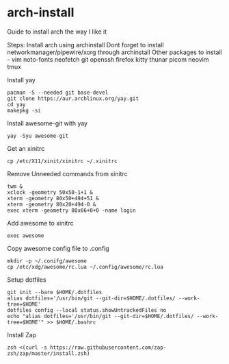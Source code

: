# arch-install

Guide to install arch the way I like it

Steps:
Install arch using archinstall
Dont forget to install networkmanager/pipewire/xorg through archinstall
Other packages to install - vim noto-fonts neofetch git openssh firefox kitty thunar picom neovim tmux

Install yay

```
pacman -S --needed git base-devel
git clone https://aur.archlinux.org/yay.git
cd yay
makepkg -si
```

Install awesome-git with yay

```
yay -Syu awesome-git
```

Get an xinitrc

```
cp /etc/X11/xinit/xinitrc ~/.xinitrc
```

Remove Unneeded commands from xinitrc

```
twm &
xclock -geometry 50x50-1+1 &
xterm -geometry 80x50+494+51 &
xterm -geometry 80x20+494-0 &
exec xterm -geometry 80x66+0+0 -name login
```

Add awesome to xinitrc

```
exec awesome
```

Copy awesome config file to .config

```
mkdir -p ~/.conifg/awesome
cp /etc/xdg/awesome/rc.lua ~/.config/awesome/rc.lua
```

Setup dotfiles

```
git init --bare $HOME/.dotfiles
alias dotfiles='/usr/bin/git --git-dir=$HOME/.dotfiles/ --work-tree=$HOME'
dotfiles config --local status.showUntrackedFiles no
echo "alias dotfiles='/usr/bin/git --git-dir=$HOME/.dotfiles/ --work-tree=$HOME'" >> $HOME/.bashrc
```

Install Zap
```
zsh <(curl -s https://raw.githubusercontent.com/zap-zsh/zap/master/install.zsh)
```



